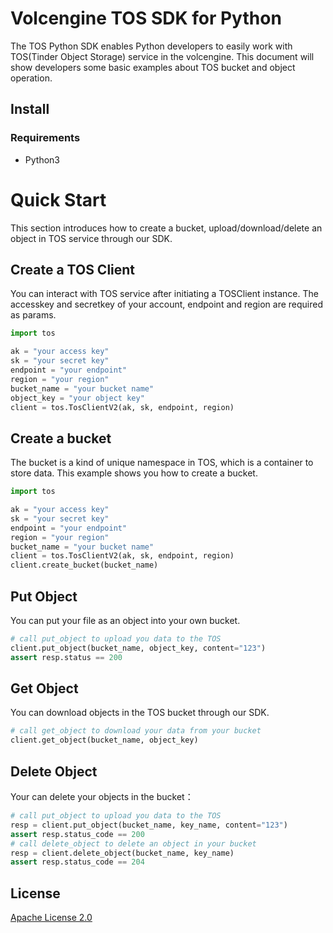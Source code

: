 # Volcengine TOS SDK for Python
The TOS Python SDK enables Python developers to easily work with TOS(Tinder Object Storage) service in the volcengine.
This document will show developers some basic examples about TOS bucket and object operation.


## Install
### Requirements
- Python3
# Quick Start

This section introduces how to create a bucket, upload/download/delete an object in TOS service through our SDK.

## Create a TOS Client

You can interact with TOS service after initiating a TOSClient instance.
The accesskey and secretkey of your account, endpoint and region are required as params.

```python
import tos

ak = "your access key"
sk = "your secret key"
endpoint = "your endpoint"
region = "your region"
bucket_name = "your bucket name"
object_key = "your object key"
client = tos.TosClientV2(ak, sk, endpoint, region)     
```

## Create a bucket

The bucket is a kind of unique namespace in TOS, which is a container to store data.
This example shows you how to create a bucket.

```python
import tos

ak = "your access key"
sk = "your secret key"
endpoint = "your endpoint"
region = "your region"
bucket_name = "your bucket name"
client = tos.TosClientV2(ak, sk, endpoint, region)
client.create_bucket(bucket_name)                            
```

## Put Object

You can put your file as an object into your own bucket.

```python
# call put_object to upload you data to the TOS                     
client.put_object(bucket_name, object_key, content="123")
assert resp.status == 200       
```
## Get Object
You can download objects in the TOS bucket through our SDK.

```python
# call get_object to download your data from your bucket
client.get_object(bucket_name, object_key)
```

## Delete Object

Your can delete your objects in the bucket：

```python
# call put_object to upload you data to the TOS  
resp = client.put_object(bucket_name, key_name, content="123")
assert resp.status_code == 200   
# call delete_object to delete an object in your bucket
resp = client.delete_object(bucket_name, key_name)
assert resp.status_code == 204
```

## License
[Apache License 2.0](https://www.apache.org/licenses/LICENSE-2.0.html)